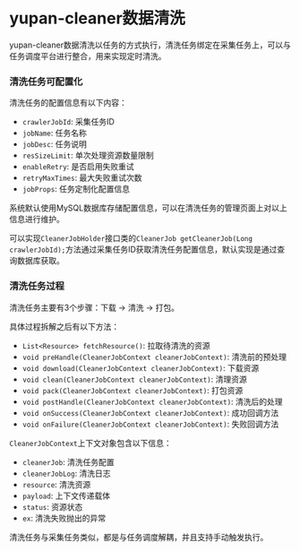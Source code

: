 # yupan-cleaner数据清洗

yupan-cleaner数据清洗以任务的方式执行，清洗任务绑定在采集任务上，可以与任务调度平台进行整合，用来实现定时清洗。

### 清洗任务可配置化

清洗任务的配置信息有以下内容：

- `crawlerJobId`: 采集任务ID
- `jobName`: 任务名称
- `jobDesc`: 任务说明
- `resSizeLimit`: 单次处理资源数量限制
- `enableRetry`: 是否启用失败重试
- `retryMaxTimes`: 最大失败重试次数
- `jobProps`: 任务定制化配置信息

系统默认使用MySQL数据库存储配置信息，可以在清洗任务的管理页面上对以上信息进行维护。

可以实现`CleanerJobHolder`接口类的`CleanerJob getCleanerJob(Long crawlerJobId);`方法通过采集任务ID获取清洗任务配置信息，默认实现是通过查询数据库获取。

### 清洗任务过程

清洗任务主要有3个步骤：下载 -> 清洗 -> 打包。

具体过程拆解之后有以下方法：
- `List<Resource> fetchResource()`: 拉取待清洗的资源
- `void preHandle(CleanerJobContext cleanerJobContext)`: 清洗前的预处理
- `void download(CleanerJobContext cleanerJobContext)`: 下载资源
- `void clean(CleanerJobContext cleanerJobContext)`: 清理资源
- `void pack(CleanerJobContext cleanerJobContext)`: 打包资源
- `void postHandle(CleanerJobContext cleanerJobContext)`: 清洗后的处理
- `void onSuccess(CleanerJobContext cleanerJobContext)`: 成功回调方法
- `void onFailure(CleanerJobContext cleanerJobContext)`: 失败回调方法

`CleanerJobContext`上下文对象包含以下信息：
- `cleanerJob`: 清洗任务配置
- `cleanerJobLog`: 清洗日志
- `resource`: 清洗资源
- `payload`: 上下文传递载体
- `status`: 资源状态
- `ex`: 清洗失败抛出的异常

清洗任务与采集任务类似，都是与任务调度解耦，并且支持手动触发执行。